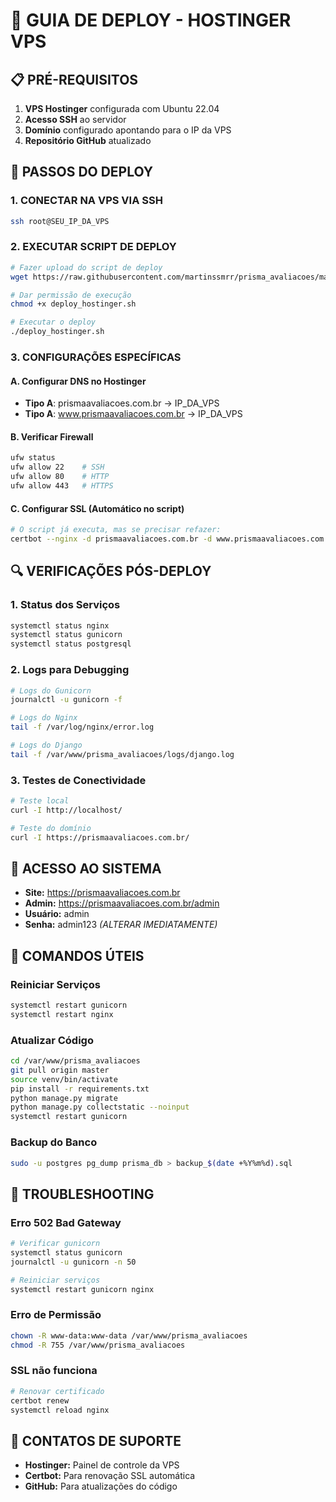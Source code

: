 # 🚀 GUIA DE DEPLOY - HOSTINGER VPS

## 📋 PRÉ-REQUISITOS

1. **VPS Hostinger** configurada com Ubuntu 22.04
2. **Acesso SSH** ao servidor
3. **Domínio** configurado apontando para o IP da VPS
4. **Repositório GitHub** atualizado

## 🔧 PASSOS DO DEPLOY

### 1. CONECTAR NA VPS VIA SSH
```bash
ssh root@SEU_IP_DA_VPS
```

### 2. EXECUTAR SCRIPT DE DEPLOY
```bash
# Fazer upload do script de deploy
wget https://raw.githubusercontent.com/martinssmrr/prisma_avaliacoes/master/deploy_hostinger.sh

# Dar permissão de execução
chmod +x deploy_hostinger.sh

# Executar o deploy
./deploy_hostinger.sh
```

### 3. CONFIGURAÇÕES ESPECÍFICAS

#### A. Configurar DNS no Hostinger
- **Tipo A**: prismaavaliacoes.com.br → IP_DA_VPS
- **Tipo A**: www.prismaavaliacoes.com.br → IP_DA_VPS

#### B. Verificar Firewall
```bash
ufw status
ufw allow 22    # SSH
ufw allow 80    # HTTP
ufw allow 443   # HTTPS
```

#### C. Configurar SSL (Automático no script)
```bash
# O script já executa, mas se precisar refazer:
certbot --nginx -d prismaavaliacoes.com.br -d www.prismaavaliacoes.com.br
```

## 🔍 VERIFICAÇÕES PÓS-DEPLOY

### 1. Status dos Serviços
```bash
systemctl status nginx
systemctl status gunicorn
systemctl status postgresql
```

### 2. Logs para Debugging
```bash
# Logs do Gunicorn
journalctl -u gunicorn -f

# Logs do Nginx
tail -f /var/log/nginx/error.log

# Logs do Django
tail -f /var/www/prisma_avaliacoes/logs/django.log
```

### 3. Testes de Conectividade
```bash
# Teste local
curl -I http://localhost/

# Teste do domínio
curl -I https://prismaavaliacoes.com.br/
```

## 🎯 ACESSO AO SISTEMA

- **Site:** https://prismaavaliacoes.com.br
- **Admin:** https://prismaavaliacoes.com.br/admin
- **Usuário:** admin
- **Senha:** admin123 *(ALTERAR IMEDIATAMENTE)*

## 🔧 COMANDOS ÚTEIS

### Reiniciar Serviços
```bash
systemctl restart gunicorn
systemctl restart nginx
```

### Atualizar Código
```bash
cd /var/www/prisma_avaliacoes
git pull origin master
source venv/bin/activate
pip install -r requirements.txt
python manage.py migrate
python manage.py collectstatic --noinput
systemctl restart gunicorn
```

### Backup do Banco
```bash
sudo -u postgres pg_dump prisma_db > backup_$(date +%Y%m%d).sql
```

## 🚨 TROUBLESHOOTING

### Erro 502 Bad Gateway
```bash
# Verificar gunicorn
systemctl status gunicorn
journalctl -u gunicorn -n 50

# Reiniciar serviços
systemctl restart gunicorn nginx
```

### Erro de Permissão
```bash
chown -R www-data:www-data /var/www/prisma_avaliacoes
chmod -R 755 /var/www/prisma_avaliacoes
```

### SSL não funciona
```bash
# Renovar certificado
certbot renew
systemctl reload nginx
```

## 📱 CONTATOS DE SUPORTE

- **Hostinger:** Painel de controle da VPS
- **Certbot:** Para renovação SSL automática
- **GitHub:** Para atualizações do código

